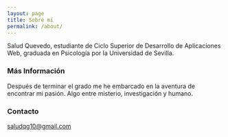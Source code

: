 ```yaml
---
layout: page
title: Sobre mí
permalink: /about/
---
```


Salud Quevedo, estudiante de Ciclo Superior de Desarrollo de Aplicaciones Web, graduada en Psicología por la Universidad de Sevilla.

### Más Información

Después de terminar el grado me he embarcado en la aventura de encontrar mi pasión. Algo entre misterio, investigación y humano.

### Contacto

[saludqg10@gmail.com](mailto:saludqg10@gmail.com)

